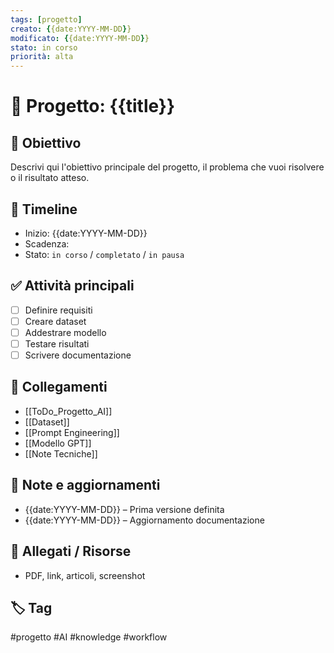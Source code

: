 ```yaml
---
tags: [progetto]
creato: {{date:YYYY-MM-DD}}
modificato: {{date:YYYY-MM-DD}}
stato: in corso
priorità: alta
---
```


# 📁 Progetto: {{title}}

## 🎯 Obiettivo
Descrivi qui l'obiettivo principale del progetto, il problema che vuoi risolvere o il risultato atteso.

## 📅 Timeline
- Inizio: {{date:YYYY-MM-DD}}
- Scadenza: 
- Stato: `in corso` / `completato` / `in pausa`

## ✅ Attività principali
- [ ] Definire requisiti
- [ ] Creare dataset
- [ ] Addestrare modello
- [ ] Testare risultati
- [ ] Scrivere documentazione

## 🔗 Collegamenti
- [[ToDo_Progetto_AI]]
- [[Dataset]]
- [[Prompt Engineering]]
- [[Modello GPT]]
- [[Note Tecniche]]

## 💬 Note e aggiornamenti
- {{date:YYYY-MM-DD}} – Prima versione definita
- {{date:YYYY-MM-DD}} – Aggiornamento documentazione

## 📁 Allegati / Risorse
- PDF, link, articoli, screenshot

## 🏷️ Tag
#progetto #AI #knowledge #workflow
